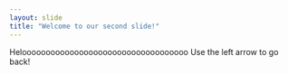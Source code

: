 ```yaml
---
layout: slide
title: "Welcome to our second slide!"
---
```

Helooooooooooooooooooooooooooooooooooo
Use the left arrow to go back!

